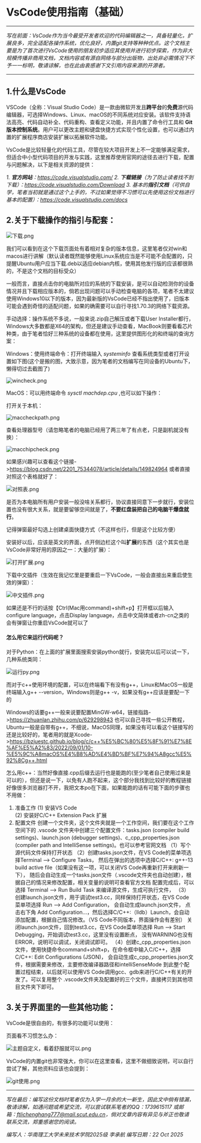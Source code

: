 # VsCode使用指南（基础）

---

_写在前面：VsCode作为当今最受开发者欢迎的代码编辑器之一，具备轻量化，扩展良多，完全适配各操作系统，优化良好，内置git支持等种种优点。这个文档主要是为了首次进行VsCode使用的朋友初步适应其使用并进行初步探索，作为非大规模传播非商用文档，文档内容或有源自网络与部分出版物，出处非必需情况下不予一一标明，敬请谅解，也在此由衷感谢下文引用内容来源的开源者。_

---

## 1.什么是VsCode

VSCode（全称：Visual Studio Code）是一款由微软开发且**跨平台**的**免费**源代码编辑器，可选择Windows、Linux、macOS的不同系统对应安装。该软件支持语法高亮、代码自动补全、代码重构、查看定义功能，并且内置了命令行工具和 **Git 版本控制系统**。用户可以更改主题和键盘快捷方式实现个性化设置，也可以通过内置的扩展程序商店安装扩展以拓展软件功能。

VsCode是比较轻量化的代码工具，尽管在较大项目开发上不一定能够满足需求，但适合中小型代码项目的开发与实践，这里推荐使用官网的途径去进行下载，配置与问题解决，以下是相关资源的提供：

_1. **官方网站**：https://code.visualstudio.com/
2. **下载链接**（为了防止读者找不到下载）：https://code.visualstudio.com/Download
3. 基本的**指引文档**（可供自学，笔者当初就是通过这个上手的，不过如果觉得不习惯可以先使用这份文档进行基本的配置）：https://code.visualstudio.com/docs_

## 2.关于下载操作的指引与配套：

![下载.png](指南图片支持/下载.png)

我们可以看到在这个下载页面处有着相对复杂的版本信息，这里笔者仅对win和macos进行讲解（默认读者既然能够使用Linux系统应当是不可能不会配置的，只提醒Ubuntu用户应当下载.deb以适应debian内核，使用其他发行版的应该都很熟的，不是这个文档的目标受众）

一般而言，直接点击你的电脑所对应的系统的下载安装，是可以自动检测你的设备情况并且下载相应版本的，倘若出现问题可以手动检查电脑的各项，笔者不太建议使用Windows10以下的版本，因为最新版的VsCode已经不指出使用了，旧版本可能会遇到奇怪的适配问题，如果的确需要可以自行寻找1.70.3的网络下载资源。

手动选择：操作系统不多说，一般来说.zip自己解压或者下载User Installer都行，Windows大多数都是X64的架构，但还是建议手动查看，MacBook则要看看芯片种类，由于笔者恰好三种系统的设备都在使用，这里提供图形化的和终端的查询方案：

Windows：使用终端命令：打开终端输入 _systeminfo_ 查看系统类型或者打开设置如下图(这个是搬的图，大致示意，因为笔者的文档编写在同设备的Ubuntu下，懒得切过去截图了)

![wincheck.png](指南图片支持/wincheck.png)

MacOS：可以用终端命令 _sysctl machdep.cpu_ ,也可以如下操作：

打开关于本机：

![maccheckpath.png](指南图片支持/maccheckpath.png)

查看处理器型号（请忽略笔者的电脑已经用了两三年了有点老，只是副机就没有换）：

![macchipcheck.png](指南图片支持/macchipcheck.png)

如果感兴趣可以查看这个链接->https://blog.csdn.net/2201_75344078/article/details/149824964
或者直接对照这个表格就好了：

![对照表.png](指南图片支持/对照表.png)

是否为本电脑所有用户安装一般没啥关系都行，协议直接同意下一步就行，安装位置也没有很大关系，就是要留够空间就是了，**不要红盘装把自己的电脑干爆盘就行**。

记得弹窗最好勾选上创建桌面快捷方式（不这样也行，但是这个比较方便）

安装好以后，应该是英文的界面，点开侧边栏这个叫**扩展**的东西（这个其实也是VsCode非常好用的原因之一：大量的扩展）：

![打开扩展.png](指南图片支持/打开扩展.png)

下载中文插件（生效在我记忆里是要重启一下VsCode，一般会直接出来重启使生效的弹窗）：

![中文插件.png](指南图片支持/中文插件.png)

如果还是不行的话按【Ctrl(Mac用command)+shift+p】打开框以后输入configure language，点击Display language，点击中文简体或者zh-cn之类的会有弹窗让你重启VsCode就可以了

#### **怎么用它来运行代码呢？**

对于Python：在上面的扩展里面搜索安装python就行，安装完以后可以试一下，几种系统类同：

![运行py.png](指南图片支持/运行py.png)

而对于c++使用环境的配置，可以在终端看下有没有g++，Linux和MacOS一般是终端输入g++ --version，Windows则是g++ -v，如果没有g++应该是要配一下的

Windows的话要g++一般来说要配置MinGW-w64，链接指路->https://zhuanlan.zhihu.com/p/629298943
也可以自己寻找一些公开教程，Ubuntu一般是自带有g++，不细说，MacOS同理，如果没有可以看这个链接写的还是比较好的，笔者用的就是Xcode->https://bzjuestc.github.io/blog/c/c++%E5%BC%80%E5%8F%91%E7%8E%AF%E5%A2%83/2022/09/01/10-%E5%9C%A8macOS%E4%B8%AD%E4%BD%BF%E7%94%A8gcc%E5%92%8Cg++.html

怎么用c++：当然好像直接.cpp后缀去运行也是能跑的(至少笔者自己使用过来是可以的），但还是说一下，以免有人跑不起来，这个部分我找到比较好的教程链接好像很多浏览器打不开，我把文本po在下面，如果能跑的话有可能下面的步骤也不用做：

1. 准备工作
(1) 安装VS Code  
(2) 安装好C/C++ Extension Pack 扩展
2. 配置文件
创建一个文件夹，这个文件夹就是一个工作空间，我们要在这个工作空间下的 .vscode 文件夹中创建三个配置文件：tasks.json (compiler build settings)、launch.json (debugger settings)、c_cpp_properties.json (compiler path and IntelliSense settings)。也可以参考官网文档
（1）写个源代码文件保持打开状态
（2）创建tasks.json文件，在VS Code的菜单项选择Terminal --> Configure Tasks，
然后在弹出的选项中选择C/C++: g++-13 build active file（如果没有这一项，可以关闭VS Code再重新打开来刷新一下），
随后会自动生成一个tasks.json文件（.vscode文件夹也自动创建），根据自己的情况来修改配置，相关变量的说明可查看官方文档
配置完成后，可以选择 Terminal --> Run Build Task 来编译源文件，生成可执行文件，
（3）创建launch.json文件，用于调试test3.cc，同样保持打开状态，在VS Code菜单项选择 Run --> Add Configuration，
会自动生成launch.json文件， 点击右下角 Add Configuration...，然后选择C/C++:（lldb）Launch，会自动添加配置，根据自己情况修改。（VS Code不同版本，界面操作会有差别）
关闭launch.json文件，回到test3.cc，在VS Code菜单项选择 Run --> Start Debugging，开始调试test3.cc，这里没有设置断点，
没有WARNING也没有ERROR，说明可以调试，关闭调试即可。
（4）创建c_cpp_properties.json文件，使用快捷命令command+shift+p，在命令框中输入C/C++，选择C/C++: Edit Configurations (JSON)，
会自动生成c_cpp_properties.json文件，根据需要来修改，主要修改编译器路径和intelliSenseMode
到此整个配置过程结束，以后就可以使用VS Code调用gcc、gdb来进行C/C++有关的开发了。可以复用整个 .vscode文件夹及配置好的三个文件，直接拷贝到其他项目文件夹下即可。

## 3.关于界面里的一些其他功能：

VsCode是很自由的，有很多的功能可以使用：

页面看不习惯怎么办：

![主题自定义，看着舒服就可以.png](指南图片支持/主题自定义，看着舒服就可以.png)

VsCode的内置git也非常强大，你可以在这里查看，这里不做细致说明，可以自行尝试了解，其他资料应该也会提到：

![git使用.png](指南图片支持/git使用.png)

---

_写在最后：编写这份文档时笔者仅为入学一月余的大一新生，因此文中倘有错漏，敬请谅解，如遇问题或希望交流，可以尝试联系笔者的QQ：1739615117 或邮箱：ftlichenghang777@mail.scut.edu.cn，倘对文章内容有异见与斧正也敬请联系交流，郑重感谢您的阅读。_

_编写人：华南理工大学未来技术学院2025级 李承航
编写日期：22 Oct 2025_
